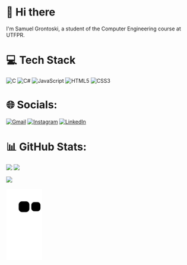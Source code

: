 # 👋 Hi there
I'm Samuel Grontoski, a student of the Computer Engineering course at UTFPR.

# 💻 Tech Stack    
![C](https://img.shields.io/badge/c-%2300599C.svg?style=for-the-badge&logo=c&logoColor=white) ![C#](https://img.shields.io/badge/c%23-%23239120.svg?style=for-the-badge&logo=c-sharp&logoColor=white) ![JavaScript](https://img.shields.io/badge/javascript-%23323330.svg?style=for-the-badge&logo=javascript&logoColor=%23F7DF1E) ![HTML5](https://img.shields.io/badge/html5-%23E34F26.svg?style=for-the-badge&logo=html5&logoColor=white) ![CSS3](https://img.shields.io/badge/css3-%231572B6.svg?style=for-the-badge&logo=css3&logoColor=white)

# 🌐 Socials:
[![Gmail](https://img.shields.io/badge/Gmail-D14836?logo=gmail&logoColor=white)](mailto:contatosamuelgrontoski@gmail.com) [![Instagram](https://img.shields.io/badge/Instagram-%23E4405F.svg?logo=Instagram&logoColor=white)](https://instagram.com/samuel_grontoski?igshid=ZDdkNTZiNTM=/) [![LinkedIn](https://img.shields.io/badge/LinkedIn-%230077B5.svg?logo=linkedin&logoColor=white)](https://www.linkedin.com/in/samuel-grontoski-133569240/)


# 📊 GitHub Stats:
<img src="https://github-readme-stats-wheat-two-53.vercel.app/api?username=samuelgrontoski&theme=neon&hide_border=false&include_all_commits=false&count_private=false"  width="364px" />                    <img src="https://github-readme-streak-stats.herokuapp.com/?user=samuelgrontoski&theme=neon&hide_border=false"  width="400px" />



  ![](https://github-readme-stats-wheat-two-53.vercel.app/api/top-langs/?username=samuelgrontoski&theme=neon&hide_border=false&include_all_commits=false&count_private=false&layout=compact)

  
  ![Snake animation](https://github.com/samuelGrontoski/samuelGrontoski/blob/output/github-contribution-grid-snake.svg)
